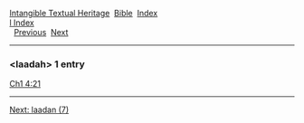 [Intangible Textual Heritage](../../index)  [Bible](../index) 
[Index](index)   
[l Index](_l_)  
  [Previous](c06551)  [Next](c06553) 

------------------------------------------------------------------------

### &lt;laadah&gt; 1 entry

[Ch1 4:21](../kjv/ch1004.htm#021)  

------------------------------------------------------------------------

[Next: laadan (7)](c06553)
